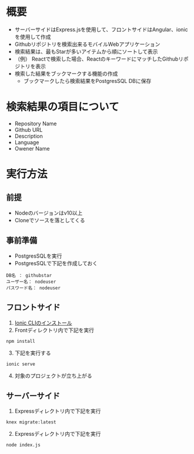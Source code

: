 # 概要
* サーバーサイドはExpress.jsを使用して、フロントサイドはAngular、ionicを使用して作成
* Githubリポジトリを検索出来るモバイルWebアプリケーション
* 検索結果は、最もStarが多いアイテムから順にソートして表示
* （例） Reactで検索した場合、ReactのキーワードにマッチしたGithubリポジトリを表示
* 検索した結果をブックマークする機能の作成
  * ブックマークしたら検索結果をPostgresSQL DBに保存
  
# 検索結果の項目について
* Repository Name
* Github URL
* Description
* Language
* Owener Name


# 実行方法
## 前提
* Nodeのバージョンはv10以上
* Cloneでソースを落としてくる
## 事前準備
- PostgresSQLを実行
- PostgresSQLで下記を作成しておく
```
DB名 ： githubstar
ユーザー名： nodeuser
パスワード名： nodeuser
```

## フロントサイド
1. [Ionic CLIのインストール](https://ionicframework.com/docs/cli)
2. Frontディレクトリ内で下記を実行
```
npm install
```
3. 下記を実行する
```
ionic serve
```
4. 対象のプロジェクトが立ち上がる

## サーバーサイド
1. Expressディレクトリ内で下記を実行
```
knex migrate:latest
```
2. Expressディレクトリ内で下記を実行
```
node index.js
```
